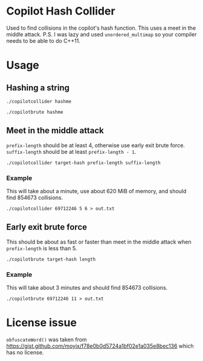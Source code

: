 # Copilot Hash Collider

Used to find collisions in the copilot's hash function. This uses a meet in the middle attack. P.S. I was lazy and used `unordered_multimap` so your compiler needs to be able to do C++11.


# Usage

## Hashing a string

```
./copilotcollider hashme
```
```
./copilotbrute hashme
```


## Meet in the middle attack

`prefix-length` should be at least 4, otherwise use early exit brute force. `suffix-length` should be at least `prefix-length - 1`.
```
./copilotcollider target-hash prefix-length suffix-length
```


### Example

This will take about a minute, use about 620 MiB of memory, and should find 854673 collisions.
```
./copilotcollider 69712246 5 6 > out.txt
```


## Early exit brute force

This should be about as fast or faster than meet in the middle attack when `prefix-length` is less than 5.
```
./copilotbrute target-hash length
```


### Example

This will take about 3 minutes and should find 854673 collisions.
```
./copilotbrute 69712246 11 > out.txt
```


# License issue

`obfuscateWord()` was taken from https://gist.github.com/moyix/f78e0b0d5724a1bf02e1a035e8bec136 which has no license.
